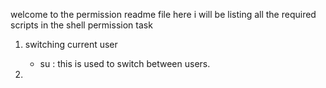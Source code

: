 welcome to the permission readme file here i will be listing all the required scripts in the shell permission task

1.	switching current user
	- su <user>: this is used to switch between users.

2.	
